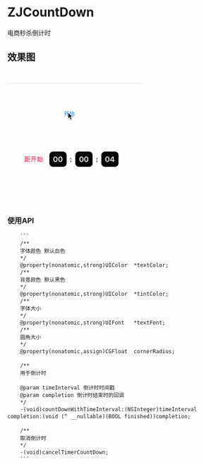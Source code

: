 # ZJCountDown
   电商秒杀倒计时
   
## 效果图
 ![img](https://github.com/zhuzhuxingtianxia/ZJCountDown/blob/master/20180117.gif)
 
 ### 使用API
        ```
        /**
        字体颜色 默认白色
        */
        @property(nonatomic,strong)UIColor  *textColor;
        /**
        背景颜色 默认黑色
        */
        @property(nonatomic,strong)UIColor  *tintColor;
        /**
        字体大小
        */
        @property(nonatomic,strong)UIFont   *textFont;
        /**
        圆角大小
        */
        @property(nonatomic,assign)CGFloat  cornerRadius;
        
        /**
        用于倒计时
        
        @param timeInterval 倒计时时间戳
        @param completion 倒计时结束时的回调
        */
        -(void)countDownWithTimeInterval:(NSInteger)timeInterval completion:(void (^ __nullable)(BOOL finished))completion;
        
        /**
        取消倒计时
        */
        -(void)cancelTimerCountDown;
        ```
